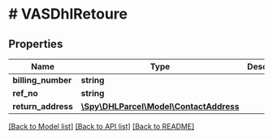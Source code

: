 # # VASDhlRetoure

## Properties

Name | Type | Description | Notes
------------ | ------------- | ------------- | -------------
**billing_number** | **string** |  |
**ref_no** | **string** |  | [optional]
**return_address** | [**\Spy\DHLParcel\Model\ContactAddress**](ContactAddress.md) |  | [optional]

[[Back to Model list]](../../README.md#models) [[Back to API list]](../../README.md#endpoints) [[Back to README]](../../README.md)
